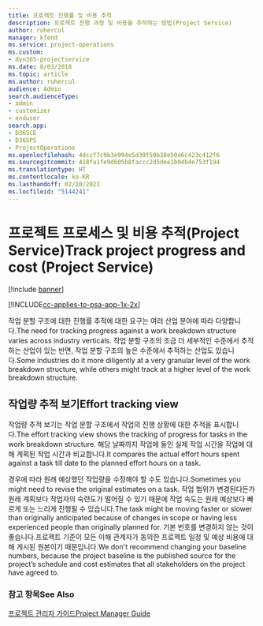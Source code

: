 ```yaml
---
title: 프로젝트 진행률 및 비용 추적
description: 프로젝트 진행 과정 및 비용을 추적하는 방법(Project Service)
author: ruhercul
manager: kfend
ms.service: project-operations
ms.custom:
- dyn365-projectservice
ms.date: 8/03/2018
ms.topic: article
ms.author: ruhercul
audience: Admin
search.audienceType:
- admin
- customizer
- enduser
search.app:
- D365CE
- D365PS
- ProjectOperations
ms.openlocfilehash: 4dccf7c9b3e994e5d39f50b38e50a6c423c412f6
ms.sourcegitcommit: 418fa1fe9d605b8faccc2d5dee1b04b4e753f194
ms.translationtype: HT
ms.contentlocale: ko-KR
ms.lasthandoff: 02/10/2021
ms.locfileid: "5144241"
---
```

# <a name="track-project-progress-and-cost-project-service"></a><span data-ttu-id="f31e5-103">프로젝트 프로세스 및 비용 추적(Project Service)</span><span class="sxs-lookup"><span data-stu-id="f31e5-103">Track project progress and cost (Project Service)</span></span>

[!include [banner](../includes/psa-now-project-operations.md)]

[!INCLUDE[cc-applies-to-psa-app-1x-2x](../includes/cc-applies-to-psa-app-1x-2x.md)]

<span data-ttu-id="f31e5-104">작업 분할 구조에 대한 진행률 추적에 대한 요구는 여러 산업 분야에 따라 다양합니다.</span><span class="sxs-lookup"><span data-stu-id="f31e5-104">The need for tracking progress against a work breakdown structure varies across industry verticals.</span></span> <span data-ttu-id="f31e5-105">작업 분할 구조의 조금 더 세부적인 수준에서 추적하는 산업이 있는 반면, 작업 분할 구조의 높은 수준에서 추적하는 산업도 있습니다.</span><span class="sxs-lookup"><span data-stu-id="f31e5-105">Some industries do it more diligently at a very granular level of the work breakdown structure, while others might track at a higher level of the work breakdown structure.</span></span>  
  
## <a name="effort-tracking-view"></a><span data-ttu-id="f31e5-106">작업량 추적 보기</span><span class="sxs-lookup"><span data-stu-id="f31e5-106">Effort tracking view</span></span>  
<span data-ttu-id="f31e5-107">작업량 추적 보기는 작업 분할 구조에서 작업의 진행 상황에 대한 추적을 표시합니다.</span><span class="sxs-lookup"><span data-stu-id="f31e5-107">The effort tracking view shows the tracking of progress for tasks in the work breakdown structure.</span></span> <span data-ttu-id="f31e5-108">해당 날짜까지 작업에 들인 실제 작업 시간을 작업에 대해 계획된 작업 시간과 비교합니다.</span><span class="sxs-lookup"><span data-stu-id="f31e5-108">It compares the actual effort hours spent against a task till date to the planned effort hours on a task.</span></span>  
  
<span data-ttu-id="f31e5-109">경우에 따라 원래 예상했던 작업량을 수정해야 할 수도 있습니다.</span><span class="sxs-lookup"><span data-stu-id="f31e5-109">Sometimes you might need to revise the original estimates on a task.</span></span> <span data-ttu-id="f31e5-110">작업 범위가 변경된다든가 원래 계획보다 작업자의 숙련도가 떨어질 수 있기 때문에 작업 속도는 원래 예상보다 빠르게 또는 느리게 진행될 수 있습니다.</span><span class="sxs-lookup"><span data-stu-id="f31e5-110">The task might be moving faster or slower than originally anticipated because of changes in scope or having less experienced people than originally planned for.</span></span> <span data-ttu-id="f31e5-111">기본 번호를 변경하지 않는 것이 좋습니다.프로젝트 기준이 모든 이해 관계자가 동의한 프로젝트 일정 및 예상 비용에 대해 게시된 원본이기 때문입니다.</span><span class="sxs-lookup"><span data-stu-id="f31e5-111">We don't recommend changing your baseline numbers, because the project baseline is the published source for the project’s schedule and cost estimates that all stakeholders on the project have agreed to.</span></span>  
  
### <a name="see-also"></a><span data-ttu-id="f31e5-112">참고 항목</span><span class="sxs-lookup"><span data-stu-id="f31e5-112">See Also</span></span>  
 [<span data-ttu-id="f31e5-113">프로젝트 관리자 가이드</span><span class="sxs-lookup"><span data-stu-id="f31e5-113">Project Manager Guide</span></span>](../psa/project-manager-guide.md)
